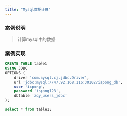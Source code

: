 ```yaml
---
title: "Mysql数据计算"
---
```


### 案例说明

> 计算mysql中的数据

### 案例实现

```sql
CREATE TABLE table1
USING JDBC
OPTIONS (
    driver 'com.mysql.cj.jdbc.Driver',
    url 'jdbc:mysql://47.92.168.116:30102/ispong_db',
    user 'ispong',
    password 'ispong123',
    dbtable 'zqy_users_jdbc'
);

select * from table1;
```